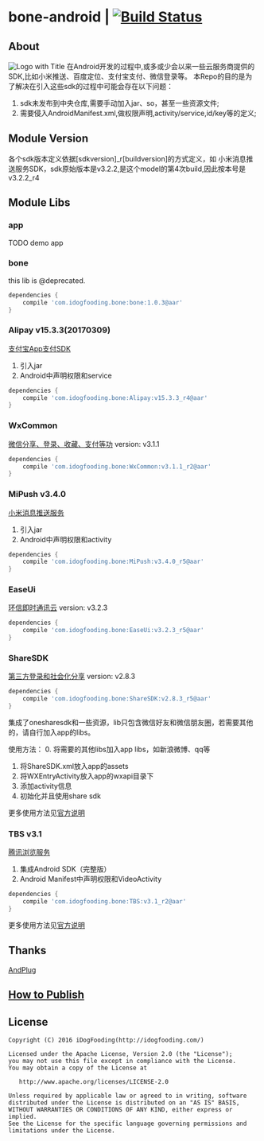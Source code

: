 # bone-android | [![Build Status](https://travis-ci.org/zhangchaoxu/bone-android.png?branch=master)](https://travis-ci.org/zhangchaoxu/bone-android)

## About
![Logo with Title]()
在Android开发的过程中,或多或少会以来一些云服务商提供的SDK,比如小米推送、百度定位、支付宝支付、微信登录等。
本Repo的目的是为了解决在引入这些sdk的过程中可能会存在以下问题：
1. sdk未发布到中央仓库,需要手动加入jar、so，甚至一些资源文件;
2. 需要侵入AndroidManifest.xml,做权限声明,activity/service,id/key等的定义;

## Module Version
各个sdk版本定义依据[sdkversion]_r[buildversion]的方式定义，如
小米消息推送服务SDK，sdk原始版本是v3.2.2,是这个model的第4次build,因此按本号是v3.2.2_r4

## Module Libs

### app
TODO demo app
 
### bone
this lib is @deprecated.

```gradle
dependencies {
    compile 'com.idogfooding.bone:bone:1.0.3@aar'
}
```

### Alipay v15.3.3(20170309)
[支付宝App支付SDK](https://doc.open.alipay.com/docs/doc.htm?spm=a219a.7629140.0.0.5LlDVj&treeId=193&articleId=105051&docType=1)
1. 引入jar
2. Android中声明权限和service

```gradle
dependencies {
    compile 'com.idogfooding.bone:Alipay:v15.3.3_r4@aar'
}
```

### WxCommon
[微信分享、登录、收藏、支付等功](https://open.weixin.qq.com/cgi-bin/showdocument?action=dir_list&t=resource/res_list&verify=1&id=open1419319167&token=&lang=zh_CN)
version: v3.1.1

```gradle
dependencies {
    compile 'com.idogfooding.bone:WxCommon:v3.1.1_r2@aar'
}
```

### MiPush v3.4.0
[小米消息推送服务](http://dev.xiaomi.com/console/appservice/push.html)
1. 引入jar
2. Android中声明权限和activity

```gradle
dependencies {
    compile 'com.idogfooding.bone:MiPush:v3.4.0_r5@aar'
}
```

### EaseUi
[环信即时通讯云](http://docs.easemob.com/im/start)
version: v3.2.3

```gradle
dependencies {
    compile 'com.idogfooding.bone:EaseUi:v3.2.3_r5@aar'
}
```

### ShareSDK
[第三方登录和社会化分享](http://sharesdk.mob.com/downloadDetail/ShareSDK/android)
version: v2.8.3

```gradle
dependencies {
    compile 'com.idogfooding.bone:ShareSDK:v2.8.3_r5@aar'
}
```

集成了onesharesdk和一些资源，lib只包含微信好友和微信朋友圈，若需要其他的，请自行加入app的libs。

使用方法：
0. 将需要的其他libs加入app libs，如新浪微博、qq等
1. 将ShareSDK.xml放入app的assets
2. 将WXEntryActivity放入app的wxapi目录下
3. 添加activity信息
4. 初始化并且使用share sdk

更多使用方法见[官方说明](http://wiki.mob.com/Android_%E5%BF%AB%E9%80%9F%E9%9B%86%E6%88%90%E6%8C%87%E5%8D%97/)

### TBS v3.1
[腾讯浏览服务](http://x5.tencent.com/tbs/index.html)
1. 集成Android SDK（完整版）
2. Android Manifest中声明权限和VideoActivity

```gradle
dependencies {
    compile 'com.idogfooding.bone:TBS:v3.1_r2@aar'
}
```
更多使用方法见[官方说明](https://x5.tencent.com/tbs/guide/sdkInit.html)

## Thanks
[AndPlug](https://github.com/ourbeehive/AndPlug)

## [How to Publish](https://github.com/zhangchaoxu/bone-android/blob/master/PUBLISH.md)

## License

    Copyright (C) 2016 iDogFooding(http://idogfooding.com/)

    Licensed under the Apache License, Version 2.0 (the "License");
    you may not use this file except in compliance with the License.
    You may obtain a copy of the License at

       http://www.apache.org/licenses/LICENSE-2.0

    Unless required by applicable law or agreed to in writing, software
    distributed under the License is distributed on an "AS IS" BASIS,
    WITHOUT WARRANTIES OR CONDITIONS OF ANY KIND, either express or implied.
    See the License for the specific language governing permissions and
    limitations under the License.
